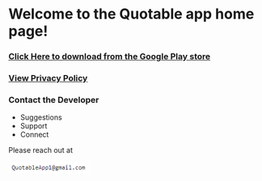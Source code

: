 # Welcome to the Quotable app home page!

### [Click Here to download from the Google Play store](https://play.google.com/store/apps/details?id=com.kangaroostudio.quotable)

### [View Privacy Policy](/privacy/)

### Contact the Developer
- Suggestions
- Support
- Connect

Please reach out at 

![Image of Email](QuotableApp1EmailImage.PNG)
